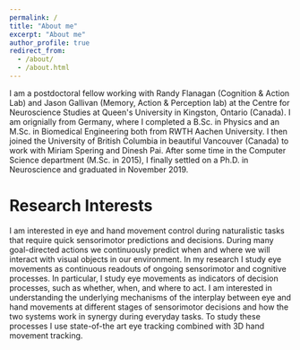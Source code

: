 ```yaml
---
permalink: /
title: "About me"
excerpt: "About me"
author_profile: true
redirect_from: 
  - /about/
  - /about.html
---
```


I am a postdoctoral fellow working with Randy Flanagan (Cognition & Action Lab) and Jason Gallivan (Memory, Action & Perception lab) at the Centre for Neuroscience Studies at Queen's University in Kingston, Ontario (Canada). I am orignially from Germany, where I completed a B.Sc. in Physics and an M.Sc. in Biomedical Engineering both from RWTH Aachen University. I then joined the University of British Columbia in beautiful Vancouver (Canada) to work with Miriam Spering and Dinesh Pai. After some time in the Computer Science department (M.Sc. in 2015), I finally settled on a Ph.D. in Neuroscience and graduated in November 2019. 

Research Interests
======
I am interested in eye and hand movement control during naturalistic tasks that require quick sensorimotor predictions and decisions. During many goal-directed actions we continuously predict when and where we will interact with visual objects in our environment. In my research I study eye movements as continuous readouts of ongoing sensorimotor and cognitive processes. In particular, I study eye movements as indicators of decision processes, such as whether, when, and where to act. I am interested in understanding the underlying mechanisms of the interplay between eye and hand movements at different stages of sensorimotor decisions and how the two systems work in synergy during everyday tasks. To study these processes I use state-of-the art eye tracking combined with 3D hand movement tracking. 

